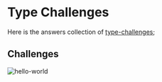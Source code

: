 # Type Challenges

Here is the answers collection of [type-challenges](https://github.com/type-challenges/type-challenges);

## Challenges

<img src="https://img.shields.io/badge/hello-world--warm-up-teal" alt="hello-world"/>
